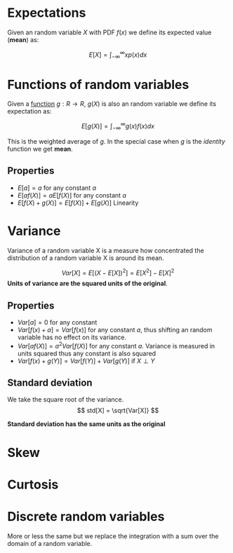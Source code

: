 # Expectations
Given an random variable $X$ with PDF $f(x)$ we define its expected value (**mean**) as:

$$
E[X] = \int_{-\infty}^{\infty} xp(x)dx
$$

# Functions of random variables

Given a [function](functions_of_random_variables.md) $g: R \rightarrow R$, $g(X)$ is also an random variable we define its expectation as:

$$
E[g(X)] = \int_{-\infty}^{\infty} g(x)f(x)dx
$$

This is the weighted average of $g$. In the special case when $g$ is the *identity* function we get **mean**.

## Properties
* $E[a] = a$ for any constant $a$
* $E[af(X)] = a E[f(X)]$ for any constant $a$
* $E[f(X) + g(X)] = E[f(X)] + E[g(X)]$ Linearity 

# Variance
Variance of a random variable X is a measure how concentrated the distribution of a random variable X is around its mean. 

$$
Var[X] = E[(X - E[X])^2] = E[X^2] - E[X]^2
$$
**Units of variance are the squared units of the original**.

## Properties
* $Var[a] = 0$ for any constant
* $Var[f(x) + a] = Var[f(x)]$  for any constant $a$, thus shifting an random variable has no effect on its variance.
* $Var[af(X)] = a^2Var[f(X)]$ for any constant $a$. Variance is measured in units squared thus any constant is also squared
* $Var[f(x) + g(Y)] = Var[f(Y)] + Var[g(Y)]$ if $X \perp Y$

## Standard deviation
We take the square root of the variance.
$$
std[X] = \sqrt{Var[X]}
$$

**Standard deviation has the same units as the original**

# Skew

# Curtosis
# Discrete random variables
More or less the same but we replace the integration with a sum over the domain of a random variable.